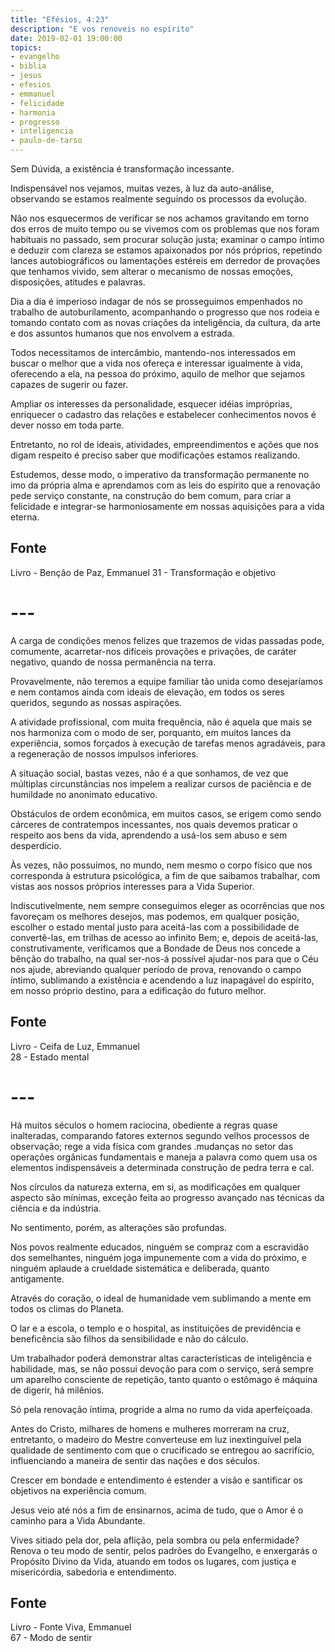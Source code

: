 ```yaml
---
title: "Efésios, 4:23"
description: "E vos renoveis no espírito"
date: 2019-02-01 19:00:00
topics: 
- evangelho
- biblia
- jesus
- efesios
- emmanuel
- felicidade
- harmonia
- progresso
- inteligencia
- paulo-de-tarso
---
```


Sem Dúvida, a existência é transformação incessante.

Indispensável nos vejamos, muitas vezes, à luz da auto-análise, observando se
estamos realmente seguindo os processos da evolução. 

Não nos esquecermos de verificar se nos achamos gravitando em torno dos erros de
muito tempo ou se vivemos com os problemas que nos foram habituais no passado,
sem procurar solução justa; examinar o campo íntimo e deduzir com clareza se
estamos apaixonados por nós próprios, repetindo lances autobiográficos ou
lamentações estéreis em derredor de provações que tenhamos vivido, sem alterar o
mecanismo de nossas emoções, disposições, atitudes e palavras.

Dia a dia é imperioso indagar de nós se prosseguimos empenhados no trabalho de
autoburilamento, acompanhando o progresso que nos rodeia e tomando contato com
as novas criações da inteligência, da cultura, da arte e dos assuntos humanos
que nos envolvem a estrada.

Todos necessitamos de intercâmbio, mantendo-nos interessados em buscar o melhor
que a vida nos ofereça e interessar igualmente à vida, oferecendo a ela, na
pessoa do próximo, aquilo de melhor que sejamos capazes de sugerir ou fazer.

Ampliar os interesses da personalidade, esquecer idéias impróprias, enriquecer o
cadastro das relações e estabelecer conhecimentos novos é dever nosso em toda
parte.

Entretanto, no rol de ideais, atividades, empreendimentos e ações que nos digam
respeito é preciso saber que modificações estamos realizando.

Estudemos, desse modo, o imperativo da transformação permanente no imo da
própria alma e aprendamos com as leis do espírito que a renovação pede serviço
constante, na construção do bem comum, para criar a felicidade e integrar-se
harmoniosamente em nossas aquisições para a vida eterna.

## Fonte
Livro - Benção de Paz, Emmanuel
31 - Transformação e objetivo 

# ---

A carga de condições menos felizes que trazemos de vidas passadas pode,
comumente, acarretar-nos difíceis provações e privações, de caráter negativo,
quando de nossa permanência na terra.

Provavelmente, não teremos a equipe familiar tão unida como desejaríamos e nem
contamos ainda com ideais de elevação, em todos os seres queridos, segundo as
nossas aspirações.

A atividade profissional, com muita frequência, não é aquela que mais se nos
harmoniza com o modo de ser, porquanto, em muitos lances da experiência, somos
forçados à execução de tarefas menos agradáveis, para a regeneração de nossos
impulsos inferiores.

A situação social, bastas vezes, não é a que sonhamos, de vez que múltiplas
circunstâncias nos impelem a realizar cursos de paciência e de humildade no
anonimato educativo.

Obstáculos de ordem econômica, em muitos casos, se erigem como sendo cárceres de
contratempos incessantes, nos quais devemos praticar o respeito aos bens da
vida, aprendendo a usá-los sem abuso e sem desperdício.

Às vezes, não possuímos, no mundo, nem mesmo o corpo físico que nos corresponda à
estrutura psicológica, a fim de que saibamos trabalhar, com vistas aos nossos próprios
interesses para a Vida Superior.

Indiscutivelmente, nem sempre conseguimos eleger as ocorrências que nos
favoreçam os melhores desejos, mas podemos, em qualquer posição, escolher o
estado mental justo para aceitá-las com a possibilidade de convertê-las, em
trilhas de acesso ao infinito Bem; e, depois de aceitá-las, construtivamente,
verificamos que a Bondade de Deus nos concede a bênção do trabalho, na qual
ser-nos-á possível ajudar-nos para que o Céu nos ajude, abreviando qualquer
período de prova, renovando o campo íntimo, sublimando a existência e acendendo
a luz inapagável do espírito, em nosso próprio destino, para a edificação do
futuro melhor.

## Fonte
Livro - Ceifa de Luz, Emmanuel  
28 - Estado mental

# ---

Há muitos séculos o homem raciocina, obediente a regras quase inalteradas,
comparando fatores externos segundo velhos processos de observação; rege a vida
física com grandes .mudanças no setor das operações orgânicas fundamentais e
maneja a palavra como quem usa os elementos indispensáveis a determinada
construção de pedra terra e cal.

Nos círculos da natureza externa, em si, as modificações em qualquer
aspecto são mínimas, exceção feita ao progresso avançado nas técnicas da ciência e
da indústria.

No sentimento, porém, as alterações são profundas.

Nos povos realmente educados, ninguém se compraz com a escravidão dos
semelhantes, ninguém joga impunemente com a vida do próximo, e ninguém
aplaude a crueldade sistemática e deliberada, quanto antigamente.

Através do coração, o ideal de humanidade vem sublimando a mente em
todos os climas do Planeta.

O lar e a escola, o templo e o hospital, as instituições de previdência e
beneficência são filhos da sensibilidade e não do cálculo.

Um trabalhador poderá demonstrar altas características de inteligência e
habilidade, mas, se não possui devoção para com o serviço, será sempre um aparelho
consciente de repetição, tanto quanto o estômago é máquina de digerir, há milênios.

Só pela renovação íntima, progride a alma no rumo da vida aperfeiçoada.

Antes do Cristo, milhares de homens e mulheres morreram na cruz,
entretanto, o madeiro do Mestre converteu­se em luz inextinguível pela qualidade de
sentimento com que o crucificado se entregou ao sacrifício, influenciando a maneira
de sentir das nações e dos séculos.

Crescer em bondade e entendimento ­é estender a visão e santificar os
objetivos na experiência comum.

Jesus veio até nós a fim de ensinar­nos, acima de tudo, que o Amor é o
caminho para a Vida Abundante.

Vives sitiado pela dor, pela aflição, pela sombra ou pela enfermidade?
Renova o teu modo de sentir, pelos padrões do Evangelho, e enxergarás o
Propósito Divino da Vida, atuando em todos os lugares, com justiça e misericórdia,
sabedoria e entendimento.

## Fonte
Livro - Fonte Viva, Emmanuel  
67 - Modo de sentir

